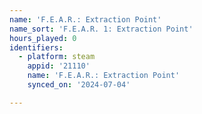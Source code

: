 ```yaml
---
name: 'F.E.A.R.: Extraction Point'
name_sort: 'F.E.A.R. 1: Extraction Point'
hours_played: 0
identifiers:
  - platform: steam
    appid: '21110'
    name: 'F.E.A.R.: Extraction Point'
    synced_on: '2024-07-04'

---
```

